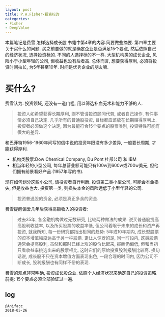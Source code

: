 ```yaml
---
layout: post
title: P.A.Fisher-投资标的
categories:
- Fisher
- DeepValue
---
```

本篇笔记是费雪 怎样选择成长股 书籍中第4章的内容.简要做些摘要. 第四章主要关于买什么的问题. 买之前要做的就是确定企业是否满足15个要点, 然后依照自己的经济状况, 选择投资标的. 不同的人选择标的不一样. 大型机构类的成长企业, 风险小于小型年轻的公司, 但收益也没有后者高. 总体而言, 想要获得厚利, 必须将投资时间拉长, 为5年甚至10年. 时间是优秀企业的朋友嘛.

# 买什么?

费雪认为: 投资领域, 还没有一道门槛, 用以筛选补血无术和能力不够的人.

> 投资人如希望获得长期厚利, 则不管请投资顾问代劳, 或者自己操作, 有件事情必须自己决定. 几乎所有的普通股投资, 目标都应该放在长期赚得厚利上. 投资者必须做这个决定, 因为最能符合15个要点的股票类别, 投资特性可能有很大的差异.

和巴菲特1956-1960年间写的信中说的投资年限没有多少差异, 一般要长周期, 才能获得厚利. 

- 机构类股票:Dow Chemical Company, Du Pont 杜邦公司 和 IBM
- 相当年轻的小型公司, 每年总营业额可能只有100w到600w或700w美元, 但他们拥有前景看好产品.(1957年写的书). 

现在如何划分这些小公司, 请投资者自行判断. 投资第二类小型公司, 可能会本金损失, 但是收益也大. 投资第一类, 则损失本金的风险远低于小型年轻的公司.

> 投资普通股的资金, 必须是真正多余的资金.

费雪提醒偏爱几年后获得高额收入的投资者:

> 过去35年, 各金融机构做过无数研究, 比较两种做法的成果: 说买普通股提高高股利收益率, 以及所买股票的收益率低, 但公司着眼于未来的成长和资产再投资, 就我所知, 每一份研究都指出相同的趋势: 5年或10年期内, 成长型股票的资本增值幅度远高于另一种股票. 更让人惊讶的是, 同一时段内, 这类股票通常会提高股利, 虽然和那时已经上涨的股价比起来, 报酬仍偏低, 但和当初只看收益率挑选出来的股票相比, 这时它们的原始投资股利报酬比较高. 换句话说, 成长股不只在资本增值方面表现出色, 一段合理的时间内, 因为公司不断成长, 股利报酬也有同样不俗的表现.

费雪的观点非常明确, 投资成长股企业. 依照个人经济状况来确定自己的投资策略. 前提: 15个要点必须全部验证过一遍.

## log

```
@Anifacc
2018-05-26
```
